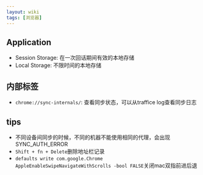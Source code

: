 ```yaml
---
layout: wiki
tags: [浏览器]
---
```


## Application

* Session Storage: 在一次回话期间有效的本地存储
* Local Storage: 不限时间的本地存储


## 内部标签

* `chrome://sync-internals/`: 查看同步状态，可以从traffice log查看同步日志


## tips

* 不同设备间同步的时候，不同的机器不能使用相同的代理，会出现SYNC_AUTH_ERROR
* `Shift + fn + Delete`删除地址栏记录
* `defaults write com.google.Chrome AppleEnableSwipeNavigateWithScrolls -bool FALSE`关闭mac双指前进后退